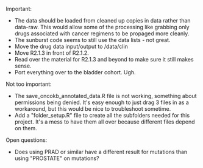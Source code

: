 Important:
- The data should be loaded from cleaned up copies in data rather than data-raw.  This would allow some of the processing like grabbing only drugs associated with cancer regimens to be propaged more cleanly.
- The sunburst code seems to still use the data lists - not great.
- Move the drug data input/output to /data/clin
- Move R2.1.3 in front of R2.1.2.
- Read over the material for R2.1.3 and beyond to make sure it still makes sense.
- Port everything over to the bladder cohort.  Ugh.

Not too important:
- The save_oncokb_annotated_data.R file is not working, something about permissions being denied.  It's easy enough to just drag 3 files in as a workaround, but this would be nice to troubleshoot sometime.
- Add a "folder_setup.R" file to create all the subfolders needed for this project.  It's a mess to have them all over because different files depend on them.

Open questions:
- Does using PRAD or similar have a different result for mutations than using "PROSTATE" on mutations?